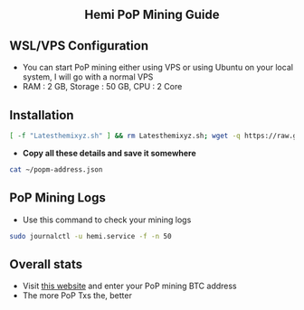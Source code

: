 <h2 align=center> Hemi PoP Mining Guide </h2>

## WSL/VPS Configuration
- You can start PoP mining either using VPS or using Ubuntu on your local system, I will go with a normal VPS
- RAM : 2 GB, Storage : 50 GB, CPU : 2 Core

## Installation
```bash
[ -f "Latesthemixyz.sh" ] && rm Latesthemixyz.sh; wget -q https://raw.githubusercontent.com/BidyutRoy2/PoP-mining-within-Hemi-Network/refs/heads/main/Latesthemixyz.sh && chmod +x Latesthemixyz.sh && ./Latesthemixyz.sh
```

- **Copy all these details and save it somewhere**
```bash
cat ~/popm-address.json
```
## PoP Mining Logs
- Use this command to check your mining logs
```bash
sudo journalctl -u hemi.service -f -n 50
```

## Overall stats
- Visit [this website](https://testnet.popstats.hemi.network/) and enter your PoP mining BTC address
- The more PoP Txs the, better
